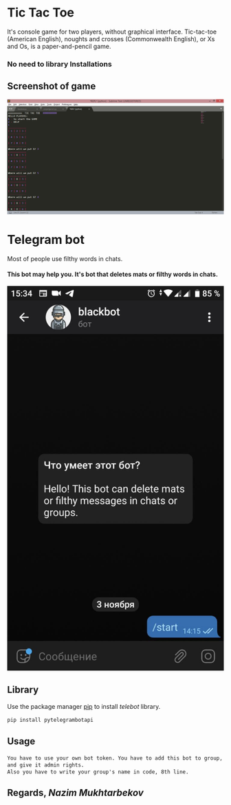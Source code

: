 # Tic Tac Toe
It's console game for two players, without graphical interface.
Tic-tac-toe (American English), noughts and crosses (Commonwealth English), or Xs and Os, is a paper-and-pencil game.
### No need to library Installations

## Screenshot of game

![alt text](image.png "screenshot of game")


# Telegram bot
Most of people use filthy words in chats. 
#### This bot may help you. It's bot that deletes mats or filthy words in chats.

![alt text](bot.jpg "screenshot of bot")

## Library
Use the package manager [pip](https://pip.pypa.io/en/stable/) to install *telebot* library.

```bash
pip install pytelegrambotapi
```

## Usage

```
You have to use your own bot token. You have to add this bot to group, and give it admin rights.
Also you have to write your group's name in code, 8th line.
```


## Regards, *Nazim Mukhtarbekov*
